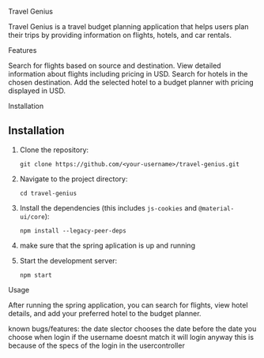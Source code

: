 Travel Genius

Travel Genius is a travel budget planning application that helps users plan their trips by providing information on flights, hotels, and car rentals.

Features

Search for flights based on source and destination.
View detailed information about flights including pricing in USD.
Search for hotels in the chosen destination.
Add the selected hotel to a budget planner with pricing displayed in USD.


Installation

## Installation
1. Clone the repository:
    ```
    git clone https://github.com/<your-username>/travel-genius.git
    ```
2. Navigate to the project directory:
    ```
    cd travel-genius
    ```
3. Install the dependencies (this includes `js-cookies` and `@material-ui/core`):
    ```
    npm install --legacy-peer-deps
    ```
4. make sure that the spring aplication is up and running

5. Start the development server:
    ```
    npm start
    ```


Usage

After running the spring application, you can search for flights, view hotel details, and add your preferred hotel to the budget planner.

known bugs/features:
the date slector chooses the date before the date you choose
when login if the username doesnt match it will login anyway this is because of the specs of the login in the usercontroller